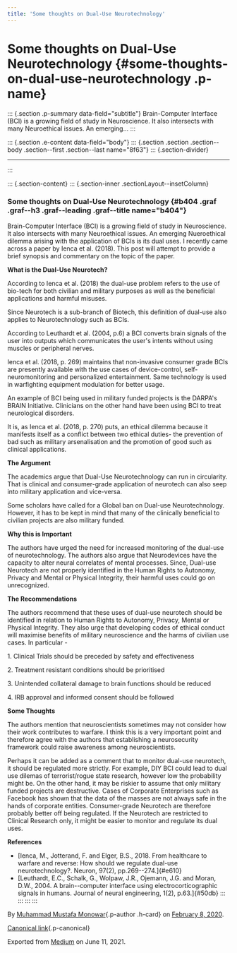 ```yaml
---
title: 'Some thoughts on Dual-Use Neurotechnology'
---
```


Some thoughts on Dual-Use Neurotechnology {#some-thoughts-on-dual-use-neurotechnology .p-name}
=========================================

::: {.section .p-summary data-field="subtitle"}
Brain-Computer Interface (BCI) is a growing field of study in
Neuroscience. It also intersects with many Neuroethical issues. An
emerging...
:::

::: {.section .e-content data-field="body"}
::: {.section .section .section--body .section--first .section--last name="8f63"}
::: {.section-divider}

------------------------------------------------------------------------
:::

::: {.section-content}
::: {.section-inner .sectionLayout--insetColumn}
### **Some thoughts on Dual-Use Neurotechnology** {#b404 .graf .graf--h3 .graf--leading .graf--title name="b404"}

Brain-Computer Interface (BCI) is a growing field of study in
Neuroscience. It also intersects with many Neuroethical issues. An
emerging Nueroethical dilemma arising with the application of BCIs is
its dual uses. I recently came across a paper by Ienca et al. (2018).
This post will attempt to provide a brief synopsis and commentary on the
topic of the paper.

**What is the Dual-Use Neurotech?**

According to Ienca et al. (2018) the dual-use problem refers to the use
of bio-tech for both civilian and military purposes as well as the
beneficial applications and harmful misuses.

Since Neurotech is a sub-branch of Biotech, this definition of dual-use
also applies to Neurotechnology such as BCIs.

According to Leuthardt et al. (2004, p.6) a BCI converts brain signals
of the user into outputs which communicates the user's intents without
using muscles or peripheral nerves.

Ienca et al. (2018, p. 269) maintains that non-invasive consumer grade
BCIs are presently available with the use cases of device-control,
self-neuromonitoring and personalized entertainment. Same technology is
used in warfighting equipment modulation for better usage.

An example of BCI being used in military funded projects is the DARPA's
BRAIN Initiative. Clinicians on the other hand have been using BCI to
treat neurological disorders.

It is, as Ienca et al. (2018, p. 270) puts, an ethical dilemma because
it manifests itself as a conflict between two ethical duties- the
prevention of bad such as military arsenalisation and the promotion of
good such as clinical applications.

**The Argument**

The academics argue that Dual-Use Neurotechnology can run in
circularity. That is clinical and consumer-grade application of
neurotech can also seep into military application and vice-versa.

Some scholars have called for a Global ban on Dual-use Neurotechnology.
However, it has to be kept in mind that many of the clinically
beneficial to civilian projects are also military funded.

**Why this is Important**

The authors have urged the need for increased monitoring of the dual-use
of neurotechnology. The authors also argue that Neurodevices have the
capacity to alter neural correlates of mental processes. Since, Dual-use
Neurotech are not properly identified in the Human Rights to Autonomy,
Privacy and Mental or Physical Integrity, their harmful uses could go on
unrecognized.

**The Recommendations**

The authors recommend that these uses of dual-use neurotech should be
identified in relation to Human Rights to Autonomy, Privacy, Mental or
Physical Integrity. They also urge that developing codes of ethical
conduct will maximise benefits of military neuroscience and the harms of
civilian use cases. In particular -

1\. Clinical Trials should be preceded by safety and effectiveness

2\. Treatment resistant conditions should be prioritised

3\. Unintended collateral damage to brain functions should be reduced

4\. IRB approval and informed consent should be followed

**Some Thoughts**

The authors mention that neuroscientists sometimes may not consider how
their work contributes to warfare. I think this is a very important
point and therefore agree with the authors that establishing a
neurosecurity framework could raise awareness among neuroscientists.

Perhaps it can be added as a comment that to monitor dual-use neurotech,
it should be regulated more strictly. For example, DIY BCI could lead to
dual use dilemas of terrorist/rogue state research, however low the
probability might be. On the other hand, it may be riskier to assume
that only military funded projects are destructive. Cases of Corporate
Enterprises such as Facebook has shown that the data of the masses are
not always safe in the hands of corporate entities. Consumer-grade
Neurotech are therefore probably better off being regulated. If the
Neurotech are restricted to Clinical Research only, it might be easier
to monitor and regulate its dual uses.

**References**

-   [Ienca, M., Jotterand, F. and Elger, B.S., 2018. From healthcare to
    warfare and reverse: How should we regulate dual-use
    neurotechnology?. Neuron, 97(2), pp.269--274.]{#e610}
-   [Leuthardt, E.C., Schalk, G., Wolpaw, J.R., Ojemann, J.G. and Moran,
    D.W., 2004. A brain--computer interface using electrocorticographic
    signals in humans. Journal of neural engineering, 1(2),
    p.63.]{#50db}
:::
:::
:::
:::

By [Muhammad Mustafa Monowar](https://medium.com/@mmmonowar){.p-author
.h-card} on [February 8, 2020](https://medium.com/p/810e1f17fd41).

[Canonical
link](https://medium.com/@mmmonowar/some-thoughts-on-dual-use-neurotechnology-810e1f17fd41){.p-canonical}

Exported from [Medium](https://medium.com) on June 11, 2021.
